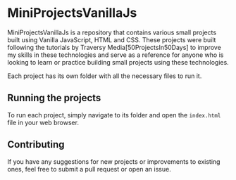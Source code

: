 

# MiniProjectsVanillaJs

MiniProjectsVanillaJs is a repository that contains various small projects built using Vanilla JavaScript, HTML and CSS. These projects were built following the tutorials by Traversy Media[50ProjectsIn50Days] to improve my skills in these technologies and serve as a reference for anyone who is looking to learn or practice building small projects using these technologies.




Each project has its own folder with all the necessary files to run it.

## Running the projects

To run each project, simply navigate to its folder and open the `index.html` file in your web browser.

## Contributing

If you have any suggestions for new projects or improvements to existing ones, feel free to submit a pull request or open an issue.



